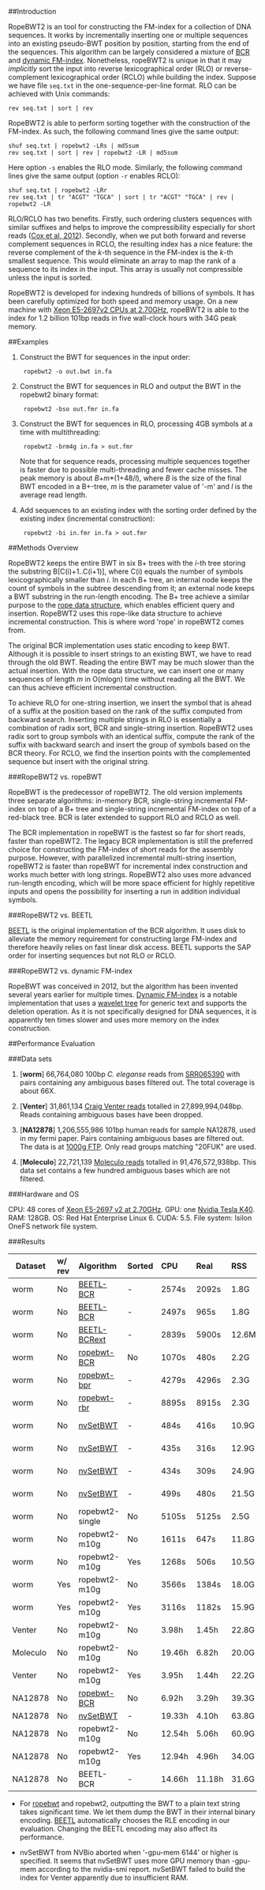 ##Introduction

RopeBWT2 is an tool for constructing the FM-index for a collection of DNA
sequences. It works by incrementally inserting one or multiple sequences into an
existing pseudo-BWT position by position, starting from the end of the
sequences. This algorithm can be largely considered a mixture of [BCR][2] and
[dynamic FM-index][3]. Nonetheless, ropeBWT2 is unique in that it may
*implicitly* sort the input into reverse lexicographical order (RLO) or
reverse-complement lexicographical order (RCLO) while building the index.
Suppose we have file `seq.txt` in the one-sequence-per-line format. RLO can be
achieved with Unix commands:

    rev seq.txt | sort | rev

RopeBWT2 is able to perform sorting together with the construction of the
FM-index. As such, the following command lines give the same output:

    shuf seq.txt | ropebwt2 -LRs | md5sum
	rev seq.txt | sort | rev | ropebwt2 -LR | md5sum

Here option `-s` enables the RLO mode. Similarly, the following command lines
give the same output (option `-r` enables RCLO):

    shuf seq.txt | ropebwt2 -LRr
	rev seq.txt | tr "ACGT" "TGCA" | sort | tr "ACGT" "TGCA" | rev | ropebwt2 -LR

RLO/RCLO has two benefits. Firstly, such ordering clusters sequences with
similar suffixes and helps to improve the compressibility especially for short
reads ([Cox et al, 2012][4]). Secondly, when we put both forward and reverse
complement sequences in RCLO, the resulting index has a nice feature: the
reverse complement of the *k*-th sequence in the FM-index is the *k*-th
smallest sequence. This would eliminate an array to map the rank of a sequence
to its index in the input. This array is usually not compressible unless the
input is sorted.

RopeBWT2 is developed for indexing hundreds of billions of symbols. It has been
carefully optimized for both speed and memory usage. On a new machine with [Xeon
E5-2697v2 CPUs at 2.70GHz][cpu], ropeBWT2 is able to the index for 1.2 billion
101bp reads in five wall-clock hours with 34G peak memory.


##Examples

1. Construct the BWT for sequences in the input order:

        ropebwt2 -o out.bwt in.fa

2. Construct the BWT for sequences in RLO and output the BWT in the ropebwt2
   binary format:

        ropebwt2 -bso out.fmr in.fa

3. Construct the BWT for sequences in RLO, processing 4GB symbols at a time
   with multithreading:

        ropebwt2 -brm4g in.fa > out.fmr

   Note that for sequence reads, processing multiple sequences together is
   faster due to possible multi-threading and fewer cache misses. The peak
   memory is about *B*+*m*\*(1+48/*l*), where *B* is the size of the final BWT
   encoded in a B+-tree, *m* is the parameter value of '-m' and *l* is the
   average read length.

4. Add sequences to an existing index with the sorting order defined by the
   existing index (incremental construction):

        ropebwt2 -bi in.fmr in.fa > out.fmr


##Methods Overview

RopeBWT2 keeps the entire BWT in six B+ trees with the *i*-th tree storing the
substring B[C(i)+1..C(i+1)], where C(i) equals the number of
symbols lexicographically smaller than *i*. In each B+ tree, an internal node
keeps the count of symbols in the subtree descending from it; an external node
keeps a BWT substring in the run-length encoding. The B+ tree achieve a similar
purpose to the [rope data structure][7], which enables efficient query and
insertion. RopeBWT2 uses this rope-like data structure to achieve incremental
construction. This is where word 'rope' in ropeBWT2 comes from.

The original BCR implementation uses static encoding to keep BWT. Although it is
possible to insert strings to an existing BWT, we have to read through the old
BWT. Reading the entire BWT may be much slower than the actual insertion. With
the rope data structure, we can insert one or many sequences of length *m* in
O(mlogn) time without reading all the BWT. We can thus achieve efficient
incremental construction.

To achieve RLO for one-string insertion, we insert the symbol that is ahead of
a suffix at the position based on the rank of the suffix computed from backward
search. Inserting multiple strings in RLO is essentially a combination of radix
sort, BCR and single-string insertion. RopeBWT2 uses radix sort to group
symbols with an identical suffix, compute the rank of the suffix with backward
search and insert the group of symbols based on the BCR theory. For RCLO, we
find the insertion points with the complemented sequence but insert with the
original string.


###RopeBWT2 vs. ropeBWT

RopeBWT is the predecessor of ropeBWT2. The old version implements three
separate algorithms: in-memory BCR, single-string incremental FM-index on top
of a B+ tree and single-string incremental FM-index on top of a red-black tree.
BCR is later extended to support RLO and RCLO as well.

The BCR implementation in ropeBWT is the fastest so far for short reads, faster
than ropeBWT2. The legacy BCR implementation is still the preferred choice for
constructing the FM-index of short reads for the assembly purpose. However,
with parallelized incremental multi-string insertion, ropeBWT2 is faster than
ropeBWT for incremental index construction and works much better with long
strings. RopeBWT2 also uses more advanced run-length encoding, which will be
more space efficient for highly repetitive inputs and opens the possibility for
inserting a run in addition individual symbols.

###RopeBWT2 vs. BEETL

[BEETL][5] is the original implementation of the BCR algorithm. It uses disk to
alleviate the memory requirement for constructing large FM-index and therefore
heavily relies on fast linear disk access. BEETL supports the SAP order for
inserting sequences but not RLO or RCLO.

###RopeBWT2 vs. dynamic FM-index

RopeBWT was conceived in 2012, but the algorithm has been invented several
years earlier for multiple times. [Dynamic FM-index][3] is a notable
implementation that uses a [wavelet tree][6] for generic text and supports the
deletion operation. As it is not specifically designed for DNA sequences, it is
apparently ten times slower and uses more memory on the index construction.



##Performance Evaluation

###Data sets

1. [**worm**] 66,764,080 100bp *C. eleganse* reads from [SRR065390][ce] with pairs
   containing any ambiguous bases filtered out. The total coverage is about 66X.

2. [**Venter**] 31,861,134 [Craig Venter reads][venter] totalled in 27,899,994,048bp.
   Reads containing ambiguous bases have been dropped.

3. [**NA12878**] 1,206,555,986 101bp human reads for sample NA12878, used in my fermi paper.
   Pairs containing ambiguous bases are filtered out. The data is at [1000g FTP][12878].
   Only read groups matching "20FUK" are used.

4. [**Moleculo**] 22,721,139 [Moleculo reads][mol] totalled in 91,476,572,938bp.
   This data set contains a few hundred ambiguous bases which are not filtered.

###Hardware and OS

CPU: 48 cores of [Xeon E5-2697 v2 at 2.70GHz][cpu]. GPU: one [Nvidia Tesla
K40][gpu]. RAM: 128GB. OS: Red Hat Enterprise Linux 6. CUDA: 5.5. File system:
Isilon OneFS network file system.

###Results

|Dataset|w/ rev|Algorithm        |Sorted|CPU   |Real  |RSS  |Comment|
|-------|:-----|:----------------|:-----|:-----|:-----|:----|:------|
|worm   |No    |[BEETL-BCR][bcr] |-     |2574s |2092s |1.8G |network disk|
|worm   |No    |[BEETL-BCR][bcr] |-     |2497s |965s  |1.8G |RAM disk|
|worm   |No    |[BEETL-BCRext][bcr]|-   |2839s |5900s |12.6M|network disk|
|worm   |No    |[ropebwt-BCR][rb]|No    |1070s |480s  |2.2G |-bORtf -abcr|
|worm   |No    |[ropebwt-bpr][rb]|-     |4279s |4296s |2.3G |-bOR|
|worm   |No    |[ropebwt-rbr][rb]|-     |8895s |8915s |2.3G |-bOR -arbr|
|worm   |No    |[nvSetBWT][nvb]  |-     |484s  |416s  |10.9G|mem: 2g/4g|
|worm   |No    |[nvSetBWT][nvb]  |-     |435s  |316s  |12.9G|mem: 4g/4g|
|worm   |No    |[nvSetBWT][nvb]  |-     |434s  |309s  |24.9G|mem: 16g/4g|
|worm   |No    |[nvSetBWT][nvb]  |-     |499s  |480s  |21.5G|mem: 16g/2g|
|worm   |No    |ropebwt2-single  |No    |5105s |5125s |2.5G |-bR|
|worm   |No    |ropebwt2-m10g    |No    |1611s |647s  |11.8G|-bRm10g|
|worm   |No    |ropebwt2-m10g    |Yes   |1268s |506s  |10.5G|-brRm10g|
|worm   |Yes   |ropebwt2-m10g    |No    |3566s |1384s |18.0G|-bm10g|
|worm   |Yes   |ropebwt2-m10g    |Yes   |3116s |1182s |15.9G|-brm10g|
|Venter |No    |ropebwt2-m10g    |No    |3.98h |1.45h |22.8G|-bRm10g|
|Moleculo|No   |ropebwt2-m10g    |No    |19.46h|6.82h |20.0G|-bRm10g|
|Venter |No    |ropebwt2-m10g    |Yes   |3.95h |1.44h |22.2G|-brRm10g|
|NA12878|No    |[ropebwt-BCR][rb]|No    |6.92h |3.29h |39.3G|-bORtf -abcr|
|NA12878|No    |[nvSetBWT][nvb]  |-     |19.33h|4.10h |63.8G|48g/4g|
|NA12878|No    |ropebwt2-m10g    |No    |12.54h|5.06h |60.9G|-bRm10g|
|NA12878|No    |ropebwt2-m10g    |Yes   |12.94h|4.96h |34.0G|-brRm10g|
|NA12878|No    |BEETL-BCR        |-     |14.66h|11.18h|31.6G|network disk|

* For [ropebwt][rb] and ropebwt2, outputting the BWT to a plain text string
  takes significant time. We let them dump the BWT in their internal binary
  encoding. [BEETL][bcr] automatically chooses the RLE encoding in our
  evaluation. Changing the BEETL encoding may also affect its performance.

* nvSetBWT from NVBio aborted when '-gpu-mem 6144' or higher is specified. It
  seems that nvSetBWT uses more GPU memory than -gpu-mem according to the
  nvidia-smi report. nvSetBWT failed to build the index for Venter apparently
  due to insufficient RAM.

[1]: https://github.com/lh3/ropebwt
[2]: http://dx.doi.org/10.1007/978-3-642-21458-5_20
[3]: http://dfmi.sourceforge.net/
[4]: https://www.ncbi.nlm.nih.gov/pubmed/22556365
[5]: https://github.com/BEETL/BEETL
[6]: https://en.wikipedia.org/wiki/Wavelet_Tree
[7]: https://en.wikipedia.org/wiki/Rope_%28data_structure%29

[ce]: http://www.ncbi.nlm.nih.gov/sra/?term=SRR065390
[cpu]: http://ark.intel.com/products/75283/Intel-Xeon-Processor-E5-2697-v2-30M-Cache-2_70-GHz
[gpu]: http://www.nvidia.com/object/tesla-servers.html
[bcr]: https://github.com/BEETL/BEETL
[rb]: https://github.com/lh3/ropebwt
[sga]: https://github.com/jts/sga
[nvb]: https://github.com/NVlabs/nvbio
[mol]: http://bit.ly/mol12878
[12878]: ftp://ftp.ncbi.nih.gov/1000genomes/ftp/technical/working/20130103_high_cov_trio_bams/NA12878/alignment/
[venter]: http://bit.ly/levy2007
